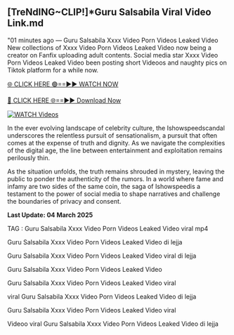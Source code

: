 ## [TreNdING~CLIP!]*Guru Salsabila Viral Video Link.md


"01 minutes ago —  Guru Salsabila Xxxx Video Porn Videos Leaked Video New collections of   Xxxx Video Porn Videos Leaked Video now being a creator on Fanfix uploading adult contents. Social media star   Xxxx Video Porn Videos Leaked Video been posting short Videoos and naughty pics on Tiktok platform for a while now. 


[🌐 CLICK HERE 🟢==►► WATCH NOW](https://ultra-bulletin.blogspot.com/p/ultra-bulletin-25.html)

[🔴 CLICK HERE 🌐==►► Download Now](https://ultra-bulletin.blogspot.com/p/ultra-bulletin-25.html)

[![WATCH Videos](https://i.imgur.com/dJHk4Zq.gif)](https://ultra-bulletin.blogspot.com/p/ultra-bulletin-25.html)


In the ever evolving landscape of celebrity culture, the Ishowspeedscandal underscores the relentless pursuit of sensationalism, a pursuit that often comes at the expense of truth and dignity. As we navigate the complexities of the digital age, the line between entertainment and exploitation remains perilously thin.

As the situation unfolds, the truth remains shrouded in mystery, leaving the public to ponder the authenticity of the rumors. In a world where fame and infamy are two sides of the same coin, the saga of Ishowspeedis a testament to the power of social media to shape narratives and challenge the boundaries of privacy and consent.

**Last Update: 04 March 2025**

TAG :
Guru Salsabila Xxxx Video Porn Videos Leaked Video viral mp4

Guru Salsabila Xxxx Video Porn Videos Leaked Video di lejja

Guru Salsabila Xxxx Video Porn Videos Leaked Video viral di lejja

Guru Salsabila Xxxx Video Porn Videos Leaked Video

Guru Salsabila Xxxx Video Porn Videos Leaked Video viral

viral Guru Salsabila Xxxx Video Porn Videos Leaked Video di lejja

Guru Salsabila Xxxx Video Porn Videos Leaked Video viral

Videoo viral Guru Salsabila Xxxx Video Porn Videos Leaked Video di lejja
